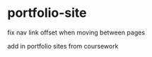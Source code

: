 # portfolio-site

fix nav link offset when moving between pages

add in portfolio sites from coursework